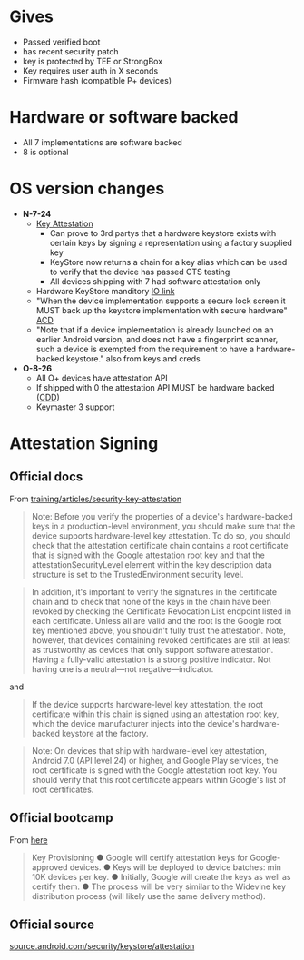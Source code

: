 # Gives

- Passed verified boot
- has recent security patch
- key is protected by TEE or StrongBox
- Key requires user auth in X seconds
- Firmware hash (compatible P+ devices)

# Hardware or software backed

- All 7 implementations are software backed
- 8 is optional

# OS version changes

- **N-7-24**
  - [Key Attestation](https://developer.android.com/training/articles/security-key-attestation.html#certificate_schema)
    - Can prove to 3rd partys that a hardware keystore exists with certain keys by signing a representation using a factory supplied key 
    - KeyStore now returns a chain for a key alias which can be used to verify that the device has passed CTS testing
    - All devices shipping with 7 had software attestation only
  - Hardware KeyStore manditory [IO link](https://youtu.be/XZzLjllizYs?t=571) 
  - "When the device implementation supports a secure lock screen it MUST back up the keystore implementation with secure hardware" [ACD](http://source.android.com/compatibility/7.0/android-7.0-cdd.html#9_11_keys_and_credentials)
  - "Note that if a device implementation is already launched on an earlier Android version, and does not have a fingerprint scanner, such a device is exempted from the requirement to have a hardware-backed keystore." also from keys and creds
- **O-8-26**
  - All O+ devices have attestation API
  - If shipped with 0 the attestation API MUST be hardware backed ([CDD](https://source.android.com/compatibility/8.0/android-8.0-cdd#9_11_keys_and_credentials))
  - Keymaster 3 support

# Attestation Signing

## Official docs

From [training/articles/security-key-attestation](https://developer.android.com/training/articles/security-key-attestation#attestation-v3)

> Note: Before you verify the properties of a device's hardware-backed keys in a production-level environment, you should make sure that the device supports hardware-level key attestation. To do so, you should check that the attestation certificate chain contains a root certificate that is signed with the Google attestation root key and that the attestationSecurityLevel element within the key description data structure is set to the TrustedEnvironment security level.

> In addition, it's important to verify the signatures in the certificate chain and to check that none of the keys in the chain have been revoked by checking the Certificate Revocation List endpoint listed in each certificate. Unless all are valid and the root is the Google root key mentioned above, you shouldn't fully trust the attestation. Note, however, that devices containing revoked certificates are still at least as trustworthy as devices that only support software attestation. Having a fully-valid attestation is a strong positive indicator. Not having one is a neutral—not negative—indicator.

and

> If the device supports hardware-level key attestation, the root certificate within this chain is signed using an attestation root key, which the device manufacturer injects into the device's hardware-backed keystore at the factory.

> Note: On devices that ship with hardware-level key attestation, Android 7.0 (API level 24) or higher, and Google Play services, the root certificate is signed with the Google attestation root key. You should verify that this root certificate appears within Google's list of root certificates.

## Official bootcamp

From [here](https://source.android.com/security/reports/Android-Bootcamp-2016-Android-Keystore-Attestation.pdf)

> Key Provisioning 
> ● Google will certify attestation keys for Google-approved devices.
> ● Keys will be deployed to device batches: min 10K devices per key.
> ● Initially, Google will create the keys as well as certify them.
> ● The process will be very similar to the Widevine key distribution process (will likely use the same delivery method).

## Official source

[source.android.com/security/keystore/attestation](https://source.android.com/security/keystore/attestation)
